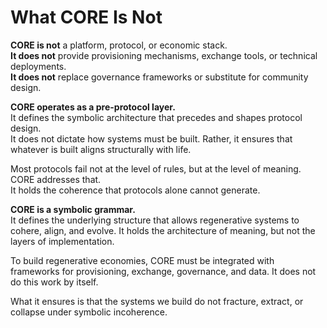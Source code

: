 # What CORE Is Not

**CORE is not** a platform, protocol, or economic stack.\
**It does not** provide provisioning mechanisms, exchange tools, or technical deployments. \
**It does not** replace governance frameworks or substitute for community design.

**CORE operates as a pre-protocol layer.**\
It defines the symbolic architecture that precedes and shapes protocol design.\
It does not dictate how systems must be built. Rather, it ensures that whatever is built aligns structurally with life.

Most protocols fail not at the level of rules, but at the level of meaning. CORE addresses that.\
It holds the coherence that protocols alone cannot generate.

**CORE is a symbolic grammar.**\
It defines the underlying structure that allows regenerative systems to cohere, align, and evolve. It holds the architecture of meaning, but not the layers of implementation.

To build regenerative economies, CORE must be integrated with frameworks for provisioning, exchange, governance, and data. It does not do this work by itself.

What it ensures is that the systems we build do not fracture, extract, or collapse under symbolic incoherence.
